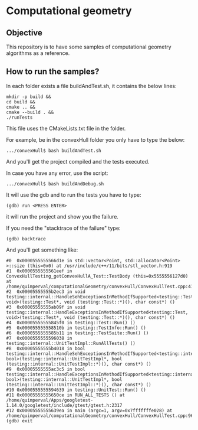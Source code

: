  # Computational geometry

 ## Objective 

 This repository is to have some samples of computational geometry algorithms as a reference. 

 ## How to run the samples?

 In each folder exists a file buildAndTest.sh, it contains the below lines: 

    mkdir -p build &&
    cd build && 
    cmake .. &&
    cmake --build . &&
    ./runTests

This file uses the CMakeLists.txt file in the folder. 

For example, be in the convexHull folder you only have to type the below: 

    .../convexHull$ bash buildAndTest.sh

And you'll get the project compiled and the tests executed. 

In case you have any error, use the script: 

    .../convexHull$ bash buildAndDebug.sh

It will use the gdb and to run the tests you have to type: 

    (gdb) run <PRESS ENTER>

it will run the project and show you the failure. 

If you need the "stacktrace of the failure" type: 

    (gdb) backtrace

And you'll get something like: 

    #0  0x0000555555566d1e in std::vector<Point, std::allocator<Point> >::size (this=0x0) at /usr/include/c++/11/bits/stl_vector.h:919
    #1  0x0000555555561eef in ConvexHullTesting_getConvexHullA_Test::TestBody (this=0x5555556127d0)
    at /home/quimperval/computationalGeometry/convexHull/ConvexHullTest.cpp:41
    #2  0x00005555555b2ec3 in void testing::internal::HandleSehExceptionsInMethodIfSupported<testing::Test, void>(testing::Test*, void (testing::Test::*)(), char const*) ()
    #3  0x00005555555ab09f in void testing::internal::HandleExceptionsInMethodIfSupported<testing::Test, void>(testing::Test*, void (testing::Test::*)(), char const*) ()
    #4  0x00005555555845f0 in testing::Test::Run() ()
    #5  0x000055555558510b in testing::TestInfo::Run() ()
    #6  0x0000555555585b11 in testing::TestSuite::Run() ()
    #7  0x0000555555596038 in testing::internal::UnitTestImpl::RunAllTests() ()
    #8  0x00005555555b4018 in bool testing::internal::HandleSehExceptionsInMethodIfSupported<testing::internal::UnitTestImpl, bool>(testing::internal::UnitTestImpl*, bool (testing::internal::UnitTestImpl::*)(), char const*) ()
    #9  0x00005555555ac3c5 in bool testing::internal::HandleExceptionsInMethodIfSupported<testing::internal::UnitTestImpl, bool>(testing::internal::UnitTestImpl*, bool (testing::internal::UnitTestImpl::*)(), char const*) ()
    #10 0x0000555555594639 in testing::UnitTest::Run() ()
    #11 0x00005555555650ce in RUN_ALL_TESTS () at /home/quimperval/Apps/googletest-1.14.0/googletest/include/gtest/gtest.h:2317
    #12 0x00005555555639ea in main (argc=1, argv=0x7fffffffe028) at /home/quimperval/computationalGeometry/convexHull/ConvexHullTest.cpp:96
    (gdb) exit
